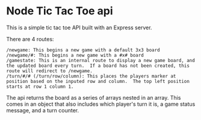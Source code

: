 # Node Tic Tac Toe api

This is a simple tic tac toe API built with an Express server.

There are 4 routes:
```
/newgame: This begins a new game with a default 3x3 board
/newgame/#: This begins a new game with a #x# board
/gamestate: This is an internal route to display a new game board, and the updated board every turn.  If a board has not been created, this route will redirect to /newgame.
/turn/#/# (/turn/row/column): This places the players marker at position based on the inputed row and column.  The top left position starts at row 1 column 1.
```
The api returns the board as a series of arrays nested in an array.  This comes in an object that also includes which player's turn it is, a game status message, and a turn counter.
